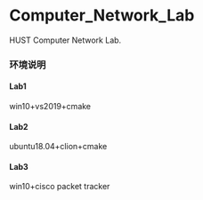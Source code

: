 # Computer_Network_Lab
HUST Computer Network Lab.

### 环境说明

#### Lab1

win10+vs2019+cmake

#### Lab2

ubuntu18.04+clion+cmake

#### Lab3 

win10+cisco packet tracker
